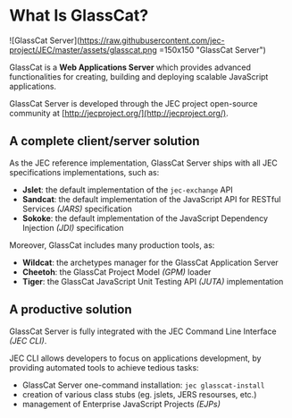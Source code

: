 # What Is GlassCat?

![GlassCat Server](https://raw.githubusercontent.com/jec-project/JEC/master/assets/glasscat.png =150x150 "GlassCat Server")

GlassCat is a **Web Applications Server** which provides advanced functionalities for creating, building and deploying scalable JavaScript applications.

GlassCat Server is developed through the JEC project open-source
community at [http://jecproject.org/](http://jecproject.org/).

## A complete client/server solution

As the JEC reference implementation, GlassCat Server ships with all JEC specifications implementations, such as:

- **Jslet**: the default implementation of the `jec-exchange` API
- **Sandcat**: the default implementation of the JavaScript API for RESTful Services _(JARS)_ specification
- **Sokoke**: the default implementation of the JavaScript Dependency Injection _(JDI)_ specification

Moreover, GlassCat includes many production tools, as:

- **Wildcat**: the archetypes manager for the GlassCat Application Server
- **Cheetoh**: the GlassCat Project Model _(GPM)_ loader
- **Tiger**: the GlassCat JavaScript Unit Testing API _(JUTA)_ implementation

## A productive solution

GlassCat Server is fully integrated with the JEC Command Line Interface _(JEC CLI)_.

JEC CLI allows developers to focus on applications development, by providing automated tools to achieve tedious tasks:

- GlassCat Server one-command installation: `jec glasscat-install`
- creation of various class stubs (eg. jslets, JERS resourses, etc.)
- management of Enterprise JavaScript Projects _(EJPs)_